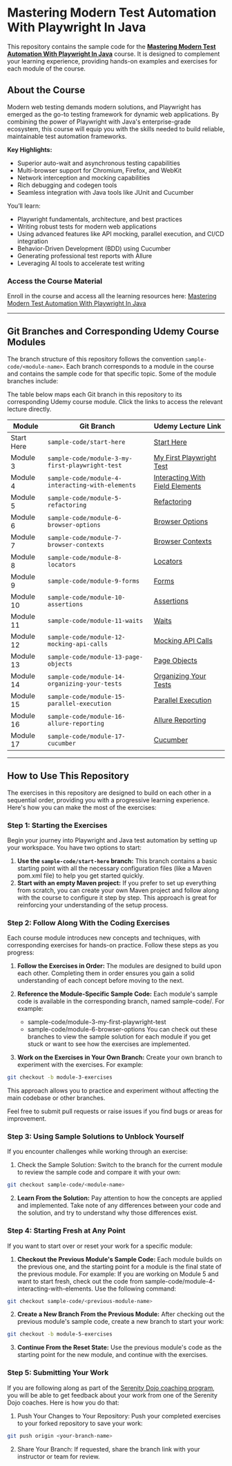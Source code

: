 # Mastering Modern Test Automation With Playwright In Java

This repository contains the sample code for the **[Mastering Modern Test Automation With Playwright In Java](https://www.udemy.com/course/mastering-modern-test-automation-with-playwright-in-java/?referralCode=06560D474D519B88409D)** course. It is designed to complement your learning experience, providing hands-on examples and exercises for each module of the course.

## About the Course

Modern web testing demands modern solutions, and Playwright has emerged as the go-to testing framework for dynamic web applications. By combining the power of Playwright with Java's enterprise-grade ecosystem, this course will equip you with the skills needed to build reliable, maintainable test automation frameworks.

**Key Highlights:**
- Superior auto-wait and asynchronous testing capabilities
- Multi-browser support for Chromium, Firefox, and WebKit
- Network interception and mocking capabilities
- Rich debugging and codegen tools
- Seamless integration with Java tools like JUnit and Cucumber

You’ll learn:
- Playwright fundamentals, architecture, and best practices
- Writing robust tests for modern web applications
- Using advanced features like API mocking, parallel execution, and CI/CD integration
- Behavior-Driven Development (BDD) using Cucumber
- Generating professional test reports with Allure
- Leveraging AI tools to accelerate test writing

### Access the Course Material
Enroll in the course and access all the learning resources here: [Mastering Modern Test Automation With Playwright In Java](https://www.udemy.com/course/mastering-modern-test-automation-with-playwright-in-java/?referralCode=06560D474D519B88409D)

---

## Git Branches and Corresponding Udemy Course Modules

The branch structure of this repository follows the convention `sample-code/<module-name>`. Each branch corresponds to a module in the course and contains the sample code for that specific topic. Some of the module branches include:

The table below maps each Git branch in this repository to its corresponding Udemy course module. Click the links to access the relevant lecture directly.

| **Module**         | **Git Branch**                                   | **Udemy Lecture Link**                                                                                                                                   |
|--------------------|--------------------------------------------------|----------------------------------------------------------------------------------------------------------------------------------------------------------|
| Start Here         | `sample-code/start-here`                         | [Start Here](https://www.udemy.com/course/mastering-modern-test-automation-with-playwright-in-java/learn/lecture/46063725#overview)                      |
| Module 3           | `sample-code/module-3-my-first-playwright-test`  | [My First Playwright Test](https://www.udemy.com/course/mastering-modern-test-automation-with-playwright-in-java/learn/lecture/46077299#overview)        |
| Module 4           | `sample-code/module-4-interacting-with-elements` | [Interacting With Field Elements](https://www.udemy.com/course/mastering-modern-test-automation-with-playwright-in-java/learn/lecture/46649323#overview) |
| Module 5           | `sample-code/module-5-refactoring`               | [Refactoring](https://www.udemy.com/course/mastering-modern-test-automation-with-playwright-in-java/learn/lecture/46077309#overview)                     |
| Module 6           | `sample-code/module-6-browser-options`           | [Browser Options](https://www.udemy.com/course/mastering-modern-test-automation-with-playwright-in-java/learn/lecture/46110387#overview)                 |
| Module 7           | `sample-code/module-7-browser-contexts`          | [Browser Contexts](https://www.udemy.com/course/mastering-modern-test-automation-with-playwright-in-java/learn/lecture/46145035#overview)                |
| Module 8           | `sample-code/module-8-locators`                  | [Locators](https://www.udemy.com/course/mastering-modern-test-automation-with-playwright-in-java/learn/lecture/46178143#overview)                        |
| Module 9           | `sample-code/module-9-forms`                     | [Forms](https://www.udemy.com/course/mastering-modern-test-automation-with-playwright-in-java/learn/lecture/46649323#overview)                           |
| Module 10          | `sample-code/module-10-assertions`               | [Assertions](https://www.udemy.com/course/mastering-modern-test-automation-with-playwright-in-java/learn/lecture/46280267#overview)                      |
| Module 11          | `sample-code/module-11-waits`                    | [Waits](https://www.udemy.com/course/mastering-modern-test-automation-with-playwright-in-java/learn/lecture/46680609#overview)                           |
| Module 12          | `sample-code/module-12-mocking-api-calls`        | [Mocking API Calls](https://www.udemy.com/course/mastering-modern-test-automation-with-playwright-in-java/learn/lecture/46728327#overview)               |
| Module 13          | `sample-code/module-13-page-objects`             | [Page Objects](https://www.udemy.com/course/mastering-modern-test-automation-with-playwright-in-java/learn/lecture/46723143#overview)                    |
| Module 14          | `sample-code/module-14-organizing-your-tests`    | [Organizing Your Tests](https://www.udemy.com/course/mastering-modern-test-automation-with-playwright-in-java/learn/lecture/46833089#overview)           |
| Module 15          | `sample-code/module-15-parallel-execution`       | [Parallel Execution](https://www.udemy.com/course/mastering-modern-test-automation-with-playwright-in-java/learn/lecture/46835495#overview)              |
| Module 16          | `sample-code/module-16-allure-reporting`         | [Allure Reporting](https://www.udemy.com/course/mastering-modern-test-automation-with-playwright-in-java/learn/lecture/46849301#overview)                |
| Module 17          | `sample-code/module-17-cucumber`                 | [Cucumber](https://www.udemy.com/course/mastering-modern-test-automation-with-playwright-in-java/learn/lecture/46906341#overview)                        |

---

## How to Use This Repository

The exercises in this repository are designed to build on each other in a sequential order, providing you with a progressive learning experience. Here's how you can make the most of the exercises:

### Step 1: Starting the Exercises
Begin your journey into Playwright and Java test automation by setting up your workspace. You have two options to start:

1. **Use the `sample-code/start-here` branch:**
   This branch contains a basic starting point with all the necessary configuration files (like a Maven pom.xml file) to help you get started quickly.
2. **Start with an empty Maven project:**
   If you prefer to set up everything from scratch, you can create your own Maven project and follow along with the course to configure it step by step. This approach is great for reinforcing your understanding of the setup process.

### Step 2: Follow Along With the Coding Exercises
Each course module introduces new concepts and techniques, with corresponding exercises for hands-on practice. Follow these steps as you progress:

1. **Follow the Exercises in Order:**
   The modules are designed to build upon each other. Completing them in order ensures you gain a solid understanding of each concept before moving to the next.
2. **Reference the Module-Specific Sample Code:**
   Each module's sample code is available in the corresponding branch, named sample-code/<module-name>. For example:
   - sample-code/module-3-my-first-playwright-test
   - sample-code/module-6-browser-options
     You can check out these branches to view the sample solution for each module if you get stuck or want to see how the exercises are implemented.

3. **Work on the Exercises in Your Own Branch:**
   Create your own branch to experiment with the exercises. For example:
```bash
git checkout -b module-3-exercises
```
This approach allows you to practice and experiment without affecting the main codebase or other branches.

Feel free to submit pull requests or raise issues if you find bugs or areas for improvement.

### Step 3: Using Sample Solutions to Unblock Yourself
If you encounter challenges while working through an exercise:

1. Check the Sample Solution:
   Switch to the branch for the current module to review the sample code and compare it with your own:
```bash
git checkout sample-code/<module-name>
```

2. **Learn From the Solution:**
   Pay attention to how the concepts are applied and implemented. Take note of any differences between your code and the solution, and try to understand why those differences exist.

### **Step 4: Starting Fresh at Any Point**
If you want to start over or reset your work for a specific module:

1. **Checkout the Previous Module's Sample Code:**
   Each module builds on the previous one, and the starting point for a module is the final state of the previous module. For example:
   If you are working on Module 5 and want to start fresh, check out the code from sample-code/module-4-interacting-with-elements.
   Use the following command:
```bash
git checkout sample-code/<previous-module-name>
```

2. **Create a New Branch From the Previous Module:**
   After checking out the previous module's sample code, create a new branch to start your work:
```bash
git checkout -b module-5-exercises
```

3. **Continue From the Reset State:**
   Use the previous module's code as the starting point for the new module, and continue with the exercises.


### Step 5: Submitting Your Work
If you are following along as part of the [Serenity Dojo coaching program](http://serenitydojo.academy), you will be able to get feedback about your work from one of the Serenity Dojo coaches. Here is how you do that:

1. Push Your Changes to Your Repository:
   Push your completed exercises to your forked repository to save your work:
```bash
git push origin <your-branch-name>
```

2. Share Your Branch:
   If requested, share the branch link with your instructor or team for review.
